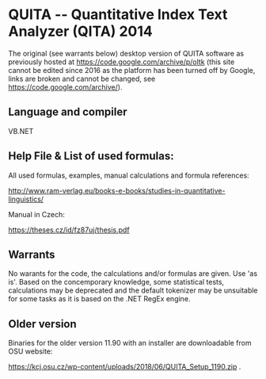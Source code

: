 # QUITA -- Quantitative Index Text Analyzer (QITA) 2014
The original (see warrants below) desktop version of QUITA software as previously hosted at https://code.google.com/archive/p/oltk (this site cannot be edited since 2016 as the platform has been turned off by Google, links are broken and cannot be changed, see https://code.google.com/archive/).

## Language and compiler
VB.NET

## Help File & List of used formulas:
All used formulas, examples, manual calculations and formula references:

http://www.ram-verlag.eu/books-e-books/studies-in-quantitative-linguistics/

Manual in Czech:

https://theses.cz/id/fz87uj/thesis.pdf

## Warrants
No warants for the code, the calculations and/or formulas are given. Use 'as is'. Based on the concemporary knowledge, some statistical tests, calculations may be deprecated and the default tokenizer may be unsuitable for some tasks as it is based on the .NET RegEx engine. 

## Older version
Binaries for the older version 11.90 with an installer are downloadable from OSU website:

https://kcj.osu.cz/wp-content/uploads/2018/06/QUITA_Setup_1190.zip .
